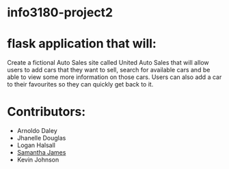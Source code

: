 # info3180-project2
# flask application that will:
Create a fictional Auto Sales site called United Auto
Sales that will allow users to add cars that they want to sell, search for
available cars and be able to view some more information on those cars.
Users can also add a car to their favourites so they can quickly get back to
it.

# Contributors:
* Arnoldo Daley
* Jhanelle Douglas
* Logan Halsall
* [Samantha James](https://github.com/adoseofsam "Samantha James")
* Kevin Johnson
